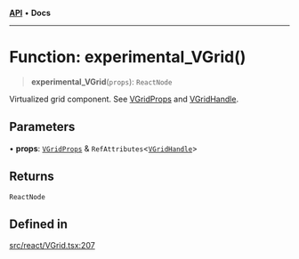 [**API**](../../API.md) • **Docs**

***

# Function: experimental\_VGrid()

> **experimental\_VGrid**(`props`): `ReactNode`

Virtualized grid component. See [VGridProps](../interfaces/VGridProps.md) and [VGridHandle](../interfaces/VGridHandle.md).

## Parameters

• **props**: [`VGridProps`](../interfaces/VGridProps.md) & `RefAttributes`\<[`VGridHandle`](../interfaces/VGridHandle.md)\>

## Returns

`ReactNode`

## Defined in

[src/react/VGrid.tsx:207](https://github.com/inokawa/virtua/blob/7e158f77de8291c932d314012e6a132b5511333b/src/react/VGrid.tsx#L207)
